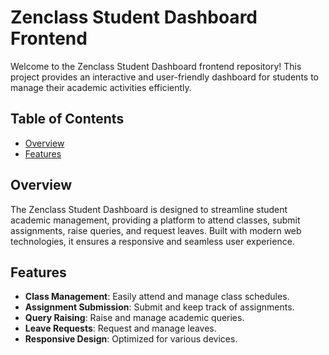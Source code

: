 # Zenclass Student Dashboard Frontend

Welcome to the Zenclass Student Dashboard frontend repository! This project provides an interactive and user-friendly dashboard for students to manage their academic activities efficiently.

## Table of Contents

- [Overview](#overview)
- [Features](#features)

## Overview

The Zenclass Student Dashboard is designed to streamline student academic management, providing a platform to attend classes, submit assignments, raise queries, and request leaves. Built with modern web technologies, it ensures a responsive and seamless user experience.

## Features

- **Class Management**: Easily attend and manage class schedules.
- **Assignment Submission**: Submit and keep track of assignments.
- **Query Raising**: Raise and manage academic queries.
- **Leave Requests**: Request and manage leaves.
- **Responsive Design**: Optimized for various devices.



